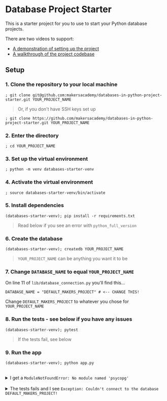 # Database Project Starter

This is a starter project for you to use to start your Python database projects.

There are two videos to support:

* [A demonstration of setting up the project](https://www.youtube.com/watch?v=KMEt4GgWJXc)
* [A walkthrough of the project codebase](https://youtu.be/KMEt4GgWJXc?t=460)

## Setup

### 1. Clone the repository to your local machine
```
; git clone git@github.com:makersacademy/databases-in-python-project-starter.git YOUR_PROJECT_NAME
```

> Or, if you don't have SSH keys set up
```
; git clone https://github.com/makersacademy/databases-in-python-project-starter.git YOUR_PROJECT_NAME
```

### 2. Enter the directory
```
; cd YOUR_PROJECT_NAME
```

### 3. Set up the virtual environment
```
; python -m venv databases-starter-venv
```

### 4. Activate the virtual environment
```
; source databases-starter-venv/bin/activate 
```


### 5. Install dependencies
```
(databases-starter-venv); pip install -r requirements.txt
```

> Read below if you see an error with `python_full_version`

### 6. Create the database
```
(databases-starter-venv); createdb YOUR_PROJECT_NAME
```

> `YOUR_PROJECT_NAME` can be anything you want it to be

### 7. Change `DATABASE_NAME` to equal `YOUR_PROJECT_NAME`

On line 11 of `lib/database_connection.py` you'll find this...

```
DATABASE_NAME = "DEFAULT_MAKERS_PROJECT" # <-- CHANGE THIS!
```

Change `DEFAULT_MAKERS_PROJECT` to whatever you chose for `YOUR_PROJECT_NAME`

### 8. Run the tests - see below if you have any issues
```
(databases-starter-venv); pytest
```
> If the tests fail, see below

### 9. Run the app
```
(databases-starter-venv); python app.py
```

<br>
<details>
  <summary>I get a <code>ModuleNotFoundError: No module named 'psycopg'</code></summary>
  <br>
If, after activating your <code>venv</code> and installing dependencies, you see this error when running <code>pytest</code>, please deactivate and reactivate your <code>venv</code>. This should solve the problem - if not, contact your coach.
</details>
<br>
<details>
  <summary>The tests fails and I see <code>Exception: Couldn't connect to the database DEFAULT_MAKERS_PROJECT!</code></summary>
  <br>
This error most likely means you need to edit line 11 in <code>lib/database_connection.py</code>. Go there and change <code>"DEFAULT_MAKERS_PROJECT"</code> to the name of the database you created in step 6.
</details>
